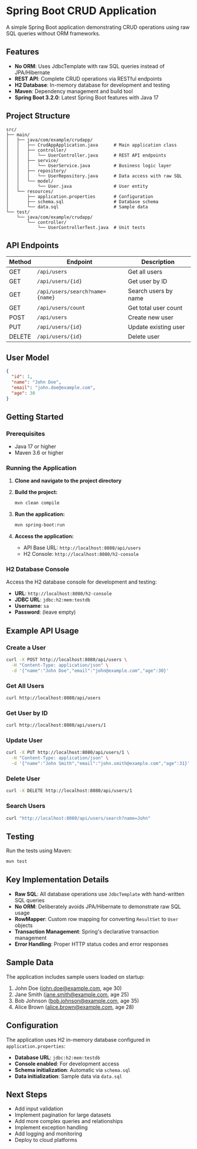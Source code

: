 # Spring Boot CRUD Application

A simple Spring Boot application demonstrating CRUD operations using raw SQL queries without ORM frameworks.

## Features

- **No ORM**: Uses JdbcTemplate with raw SQL queries instead of JPA/Hibernate
- **REST API**: Complete CRUD operations via RESTful endpoints
- **H2 Database**: In-memory database for development and testing
- **Maven**: Dependency management and build tool
- **Spring Boot 3.2.0**: Latest Spring Boot features with Java 17

## Project Structure

```
src/
├── main/
│   ├── java/com/example/crudapp/
│   │   ├── CrudAppApplication.java      # Main application class
│   │   ├── controller/
│   │   │   └── UserController.java      # REST API endpoints
│   │   ├── service/
│   │   │   └── UserService.java         # Business logic layer
│   │   ├── repository/
│   │   │   └── UserRepository.java      # Data access with raw SQL
│   │   └── model/
│   │       └── User.java                # User entity
│   └── resources/
│       ├── application.properties       # Configuration
│       ├── schema.sql                   # Database schema
│       └── data.sql                     # Sample data
└── test/
    └── java/com/example/crudapp/
        └── controller/
            └── UserControllerTest.java  # Unit tests
```

## API Endpoints

| Method | Endpoint | Description |
|--------|----------|-------------|
| GET | `/api/users` | Get all users |
| GET | `/api/users/{id}` | Get user by ID |
| GET | `/api/users/search?name={name}` | Search users by name |
| GET | `/api/users/count` | Get total user count |
| POST | `/api/users` | Create new user |
| PUT | `/api/users/{id}` | Update existing user |
| DELETE | `/api/users/{id}` | Delete user |

## User Model

```json
{
  "id": 1,
  "name": "John Doe",
  "email": "john.doe@example.com",
  "age": 30
}
```

## Getting Started

### Prerequisites

- Java 17 or higher
- Maven 3.6 or higher

### Running the Application

1. **Clone and navigate to the project directory**

2. **Build the project:**
   ```bash
   mvn clean compile
   ```

3. **Run the application:**
   ```bash
   mvn spring-boot:run
   ```

4. **Access the application:**
   - API Base URL: `http://localhost:8080/api/users`
   - H2 Console: `http://localhost:8080/h2-console`

### H2 Database Console

Access the H2 database console for development and testing:

- **URL**: `http://localhost:8080/h2-console`
- **JDBC URL**: `jdbc:h2:mem:testdb`
- **Username**: `sa`
- **Password**: (leave empty)

## Example API Usage

### Create a User
```bash
curl -X POST http://localhost:8080/api/users \
  -H "Content-Type: application/json" \
  -d '{"name":"John Doe","email":"john@example.com","age":30}'
```

### Get All Users
```bash
curl http://localhost:8080/api/users
```

### Get User by ID
```bash
curl http://localhost:8080/api/users/1
```

### Update User
```bash
curl -X PUT http://localhost:8080/api/users/1 \
  -H "Content-Type: application/json" \
  -d '{"name":"John Smith","email":"john.smith@example.com","age":31}'
```

### Delete User
```bash
curl -X DELETE http://localhost:8080/api/users/1
```

### Search Users
```bash
curl "http://localhost:8080/api/users/search?name=John"
```

## Testing

Run the tests using Maven:

```bash
mvn test
```

## Key Implementation Details

- **Raw SQL**: All database operations use `JdbcTemplate` with hand-written SQL queries
- **No ORM**: Deliberately avoids JPA/Hibernate to demonstrate raw SQL usage
- **RowMapper**: Custom row mapping for converting `ResultSet` to `User` objects
- **Transaction Management**: Spring's declarative transaction management
- **Error Handling**: Proper HTTP status codes and error responses

## Sample Data

The application includes sample users loaded on startup:

1. John Doe (john.doe@example.com, age 30)
2. Jane Smith (jane.smith@example.com, age 25)
3. Bob Johnson (bob.johnson@example.com, age 35)
4. Alice Brown (alice.brown@example.com, age 28)

## Configuration

The application uses H2 in-memory database configured in `application.properties`:

- **Database URL**: `jdbc:h2:mem:testdb`
- **Console enabled**: For development access
- **Schema initialization**: Automatic via `schema.sql`
- **Data initialization**: Sample data via `data.sql`

## Next Steps

- Add input validation
- Implement pagination for large datasets
- Add more complex queries and relationships
- Implement exception handling
- Add logging and monitoring
- Deploy to cloud platforms
